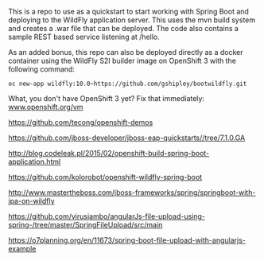 This is a repo to use as a quickstart to start working with Spring Boot and deploying to the WildFly application server.  This uses the mvn build system and creates a .war file that can be deployed.  The code also contains a sample REST based service listening at /hello.

As an added bonus, this repo can also be deployed directly as a docker container using the WildFly S2I builder image on OpenShift 3 with the following command:

	oc new-app wildfly:10.0~https://github.com/gshipley/bootwildfly.git


What, you don't have OpenShift 3 yet? Fix that immediately: www.openshift.org/vm


https://github.com/tecong/openshift-demos

https://github.com/jboss-developer/jboss-eap-quickstarts//tree/7.1.0.GA

http://blog.codeleak.pl/2015/02/openshift-build-spring-boot-application.html

https://github.com/kolorobot/openshift-wildfly-spring-boot

http://www.mastertheboss.com/jboss-frameworks/spring/springboot-with-jpa-on-wildfly


https://github.com/virusjambo/angularJs-file-upload-using-spring-/tree/master/SpringFileUpload/src/main


https://o7planning.org/en/11673/spring-boot-file-upload-with-angularjs-example
